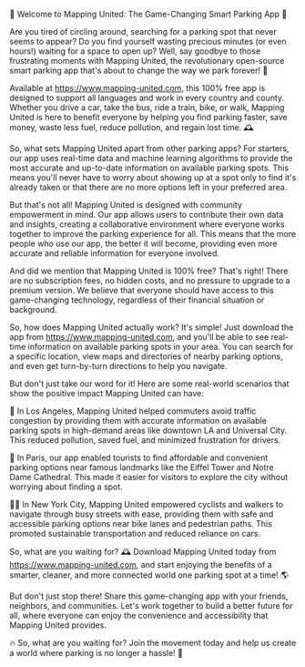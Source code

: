 🚀 Welcome to Mapping United: The Game-Changing Smart Parking App 🚀

Are you tired of circling around, searching for a parking spot that never seems to appear? Do you find yourself wasting precious minutes (or even hours!) waiting for a space to open up? Well, say goodbye to those frustrating moments with Mapping United, the revolutionary open-source smart parking app that's about to change the way we park forever! 🚀

Available at https://www.mapping-united.com, this 100% free app is designed to support all languages and work in every country and county. Whether you drive a car, take the bus, ride a train, bike, or walk, Mapping United is here to benefit everyone by helping you find parking faster, save money, waste less fuel, reduce pollution, and regain lost time. 🕰️

So, what sets Mapping United apart from other parking apps? For starters, our app uses real-time data and machine learning algorithms to provide the most accurate and up-to-date information on available parking spots. This means you'll never have to worry about showing up at a spot only to find it's already taken or that there are no more options left in your preferred area.

But that's not all! Mapping United is designed with community empowerment in mind. Our app allows users to contribute their own data and insights, creating a collaborative environment where everyone works together to improve the parking experience for all. This means that the more people who use our app, the better it will become, providing even more accurate and reliable information for everyone involved.

And did we mention that Mapping United is 100% free? That's right! There are no subscription fees, no hidden costs, and no pressure to upgrade to a premium version. We believe that everyone should have access to this game-changing technology, regardless of their financial situation or background.

So, how does Mapping United actually work? It's simple! Just download the app from https://www.mapping-united.com, and you'll be able to see real-time information on available parking spots in your area. You can search for a specific location, view maps and directories of nearby parking options, and even get turn-by-turn directions to help you navigate.

But don't just take our word for it! Here are some real-world scenarios that show the positive impact Mapping United can have:

🚗 In Los Angeles, Mapping United helped commuters avoid traffic congestion by providing them with accurate information on available parking spots in high-demand areas like downtown LA and Universal City. This reduced pollution, saved fuel, and minimized frustration for drivers.

🚌 In Paris, our app enabled tourists to find affordable and convenient parking options near famous landmarks like the Eiffel Tower and Notre Dame Cathedral. This made it easier for visitors to explore the city without worrying about finding a spot.

🏃‍♂️ In New York City, Mapping United empowered cyclists and walkers to navigate through busy streets with ease, providing them with safe and accessible parking options near bike lanes and pedestrian paths. This promoted sustainable transportation and reduced reliance on cars.

So, what are you waiting for? 🕰️ Download Mapping United today from https://www.mapping-united.com, and start enjoying the benefits of a smarter, cleaner, and more connected world one parking spot at a time! 🌎

But don't just stop there! Share this game-changing app with your friends, neighbors, and communities. Let's work together to build a better future for all, where everyone can enjoy the convenience and accessibility that Mapping United provides.

🔥 So, what are you waiting for? Join the movement today and help us create a world where parking is no longer a hassle! 🌟